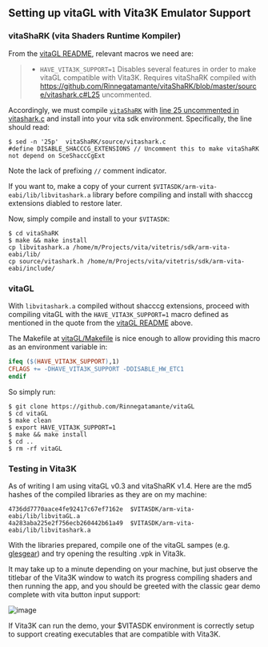 ## Setting up vitaGL with Vita3K Emulator Support



### vitaShaRK (**vita** **Sha**ders **R**untime **K**ompiler)

From the [vitaGL README](https://github.com/Rinnegatamante/vitaGL), relevant macros we need are:

> * `HAVE_VITA3K_SUPPORT=1` Disables several features in order to make vitaGL compatible with Vita3K. Requires vitaShaRK compiled with https://github.com/Rinnegatamante/vitaShaRK/blob/master/source/vitashark.c#L25 uncommented.

Accordingly, we must compile [`vitaShaRK`](https://github.com/Rinnegatamante/vitaShaRK) with [line 25 uncommented in vitashark.c](https://github.com/Rinnegatamante/vitaShaRK/blob/master/source/vitashark.c#L25) and install into your vita sdk environment. Specifically, the line should read:

```console
$ sed -n '25p'  vitaShaRK/source/vitashark.c
#define DISABLE_SHACCCG_EXTENSIONS // Uncomment this to make vitaShaRK not depend on SceShaccCgExt
```

Note the lack of prefixing `//` comment indicator.

If you want to, make a copy of your current `$VITASDK/arm-vita-eabi/lib/libvitashark.a` library before compiling and install with shacccg extensions diabled to restore later.

Now, simply compile and install to your `$VITASDK`:
```console
$ cd vitaShaRK
$ make && make install
cp libvitashark.a /home/m/Projects/vita/vitetris/sdk/arm-vita-eabi/lib/
cp source/vitashark.h /home/m/Projects/vita/vitetris/sdk/arm-vita-eabi/include/
```

### vitaGL

With `libvitashark.a` compiled without shacccg extensions, proceed with compiling vitaGL with the
`HAVE_VITA3K_SUPPORT=1` macro defined as mentioned in the quote from the [vitaGL README](https://github.com/Rinnegatamante/vitaGL) above.

The Makefile at [vitaGL/Makefile](https://github.com/Rinnegatamante/vitaGL/blob/master/Makefile) is nice enough to allow providing this macro as an environment variable in:

```Makefile
ifeq ($(HAVE_VITA3K_SUPPORT),1)
CFLAGS += -DHAVE_VITA3K_SUPPORT -DDISABLE_HW_ETC1
endif
```

So simply run:
```console
$ git clone https://github.com/Rinnegatamante/vitaGL
$ cd vitaGL
$ make clean
$ export HAVE_VITA3K_SUPPORT=1
$ make && make install
$ cd ..
$ rm -rf vitaGL
```

### Testing in Vita3K

As of writing I am using vitaGL v0.3 and vitaShaRK v1.4. Here are the md5 hashes of the compiled libraries as they are on my machine:

```
4736dd7770aace4fe92417c67ef7162e  $VITASDK/arm-vita-eabi/lib/libvitaGL.a
4a283aba225e2f756ecb260442b61a49  $VITASDK/arm-vita-eabi/lib/libvitashark.a
```

With the libraries prepared, compile one of the vitaGL sampes (e.g. [glesgear](https://github.com/Rinnegatamante/vitaGL/tree/master/samples/glesgear)) and try opening the resulting .vpk in Vita3k.

It may take up to a minute depending on your machine, but just observe the titlebar of the Vita3K window to watch its progress compiling shaders and then running the app, and you should be greeted with the classic gear demo complete with vita button input support:

![image](https://user-images.githubusercontent.com/85039141/218005951-8900aa37-7092-4909-9774-f4e70ce0a9b5.png)

If Vita3K can run the demo, your $VITASDK environment is correctly setup to support creating executables that are compatible with Vita3K.
